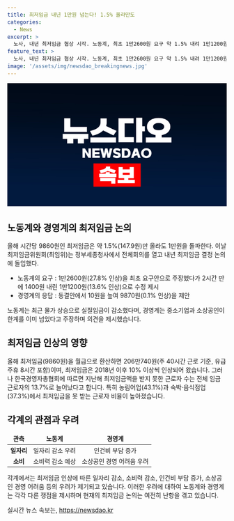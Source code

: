 ```yaml
---
title: 최저임금 내년 1만원 넘는다! 1.5% 올라만도
categories:
  - News
excerpt: >
  노사, 내년 최저임금 협상 시작. 노동계, 최초 1만2600원 요구 약 1.5% 내려 1만1200원 제시. 경영계, 최초 동결안에서 10원 인상한 9870원 제안. 최저임금 논의는 정부세종청사에서 전체회의로 열려 논란. 최저임금은 2년 연속 10% 이상 올라 현재 음식점 등에서 최저임금을 못 받는 근로자 비율이 높음. 경제 연구기관은 최저임금 인상으로 연간 14만5000여 개에서 50만7000여 개 일자리가 줄어들 것으로 예측. 노동계는 최저임금이 삶 유지에 불가능하다 주장.
feature_text: >
  노사, 내년 최저임금 협상 시작. 노동계, 최초 1만2600원 요구 약 1.5% 내려 1만1200원 제시. 경영계, 최초 동결안에서 10원 인상한 9870원 제안. 최저임금 논의는 정부세종청사에서 전체회의로 열려 논란. 최저임금은 2년 연속 10% 이상 올라 현재 음식점 등에서 최저임금을 못 받는 근로자 비율이 높음. 경제 연구기관은 최저임금 인상으로 연간 14만5000여 개에서 50만7000여 개 일자리가 줄어들 것으로 예측. 노동계는 최저임금이 삶 유지에 불가능하다 주장.
image: '/assets/img/newsdao_breakingnews.jpg'
---
```


<p><img src="/assets/img/newsdao_breakingnews.jpg" alt="ontimetimes 속보" /></p>

<h2 data-ke-size="size26">노동계와 경영계의 최저임금 논의</h2>

<p data-ke-size="size16">올해 시간당 9860원인 최저임금은 약 1.5%(147.9원)만 올라도 1만원을 돌파한다. 이날 최저임금위원회(최임위)는 정부세종청사에서 전체회의를 열고 내년 최저임금 결정 논의에 돌입했다.</p>

<ul>
<li>노동계의 요구 : 1만2600원(27.8% 인상)을 최초 요구안으로 주장했다가 2시간 만에 1400원 내린 1만1200원(13.6% 인상)으로 수정 제시</li>
<li>경영계의 응답 : 동결안에서 10원을 높여 9870원(0.1% 인상)을 제안</li>
</ul>

<p data-ke-size="size16">노동계는 최근 물가 상승으로 실질임금이 감소했다며, 경영계는 중소기업과 소상공인이 한계를 이미 넘었다고 주장하며 의견을 제시했습니다.</p>

<h2 data-ke-size="size26">최저임금 인상의 영향</h2>

<p data-ke-size="size16">올해 최저임금(9860원)을 월급으로 환산하면 206만740원(주 40시간 근로 기준, 유급주휴 8시간 포함)이며, 최저임금은 2018년 이후 10% 이상씩 인상되어 왔습니다. 그러나 한국경영자총협회에 따르면 지난해 최저임금액을 받지 못한 근로자 수는 전체 임금 근로자의 13.7%로 늘어났다고 합니다. 특히 농림어업(43.1%)과 숙박·음식점업(37.3%)에서 최저임금을 못 받는 근로자 비율이 높아졌습니다.</p>

<h2 data-ke-size="size26">각계의 관점과 우려</h2>

<table>
<thead>
<tr>
<td style="text-align: center; height: 17px;"><b>관측</b></td>
<td style="text-align: center; height: 17px;"><b>노동계</b></td>
<td style="text-align: center; height: 17px;"><b>경영계</b></td>
</tr>
</thead>
<tbody>
<tr>
<td style="text-align: center; height: 17px;"><b>일자리</b></td>
<td style="text-align: center; height: 17px;">일자리 감소 우려</td>
<td style="text-align: center; height: 17px;">인건비 부담 증가</td>
</tr>
<tr>
<td style="text-align: center; height: 17px;"><b>소비</b></td>
<td style="text-align: center; height: 17px;">소비력 감소 예상</td>
<td style="text-align: center; height: 17px;">소상공인 경영 어려움 우려</td>
</tr>
</tbody>
</table>

<p data-ke-size="size16">각계에서는 최저임금 인상에 따른 일자리 감소, 소비력 감소, 인건비 부담 증가, 소상공인 경영 어려움 등의 우려가 제기되고 있습니다. 이러한 우려에 대하여 노동계와 경영계는 각각 다른 쟁점을 제시하며 현재의 최저임금 논의는 여전히 난항을 겪고 있습니다.</p>
실시간 뉴스 속보는, <a href="https://newsdao.kr" rel="dofollow">https://newsdao.kr</a>


